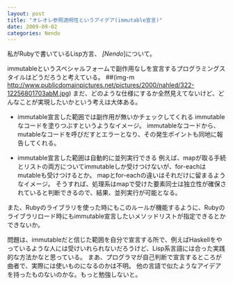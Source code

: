 ```yaml
---
layout: post
title: "オレオレ参照透明性というアイデア(immutable宣言)"
date: 2009-09-02
categories: Nendo
---
```

私がRubyで書いているLisp方言、 *[Nendo*]について。

immutableというスペシャルフォームで副作用なしを宣言するプログラミングスタイルはどうだろうと考えている。
 ##(img-m http://www.publicdomainpictures.net/pictures/2000/nahled/322-12256801703abM.jpg)
まだ、どのような仕様にするか全然見えてないけど、どんなことが実現したいかという考えは大体ある。

- immutable宣言した範囲では副作用が無いかチェックしてくれる
immutableなコードを塗りつぶすというようなイメージ。
immutableなコードから、mutableなコードを呼びだすとエラーとなり、その発生ポイントも同地に報告してくれる。

- immutable宣言した範囲は自動的に並列実行できる
例えば、mapが取る手続とリストの両方についてimmutableしか受けつけないが、for-eachはmutableも受けつけるとか。
mapとfor-eachの違いはそれだけに留まるようなイメージ。
そうすれば、処理系はmapで受けた要素同士は独立性が確保されていると判断できるので、結果、並列実行が可能となる。

また、Rubyのライブラリを使った時にもこのルールが機能するように、Rubyのライブラリロード時にもimmutable宣言したいメソッドリストが指定できるとかできないか。

問題は、immutableだと信じた範囲を自分で宣言する所で、例えばHaskellをやっているような人には受けいれられないだろうけど、Lisp系言語には合った実践的な方法かなと思っている。
まあ、プログラマが自己判断で宣言するところが曲者で、実際には使いものになるのかは不明。
他の言語で似たようなアイデアを持ったものないのかな。もっと勉強しないと。
